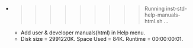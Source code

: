 * >>>>>>>>> Running inst-std-help-manuals-html.sh ...
  * Add user & developer manuals(html) in Help menu.
  * Disk size = 2991220K. Space Used = 84K. Runtime = 00:00:00:01.
